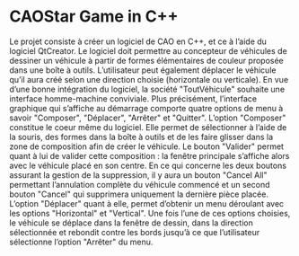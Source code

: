 # CAOStar Game in C++
Le projet consiste à créer un logiciel de CAO en C++, et ce à l’aide du logiciel QtCreator. Le logiciel doit
permettre au concepteur de véhicules de dessiner un véhicule à partir de formes élémentaires de couleur proposée
dans une boîte à outils. L’utilisateur peut également déplacer le véhicule qu’il aura créé selon une direction
choisie (horizontale ou verticale).
En vue d’une bonne intégration du logiciel, la société "ToutVéhicule" souhaite une interface homme-machine
conviviale. Plus précisément, l’interface graphique qui s’affiche au démarrage comporte quatre options de menu
à savoir "Composer", "Déplacer", "Arrêter" et "Quitter".
L’option "Composer" constitue le coeur même du logiciel. Elle permet de sélectionner à l’aide de la souris, des
formes dans la boîte à outils et de les faire glisser dans la zone de composition afin de créer le véhicule.
Le bouton "Valider" permet quant à lui de valider cette composition : la fenêtre principale s’affiche alors avec
le véhicule placé en son centre.
En ce qui concerne les deux boutons assurant la gestion de la suppression, il y aura un bouton "Cancel All"
permettant l’annulation complète du véhicule commencé et un second bouton "Cancel" qui supprimera uniquement
la dernière pièce placée.
L’option "Déplacer" quant à elle, permet d’obtenir un menu déroulant avec les options "Horizontal" et "Vertical".
Une fois l’une de ces options choisies, le véhicule se déplace dans la fenêtre de dessin, dans la direction
sélectionnée et rebondit contre les bords jusqu’à ce que l’utilisateur sélectionne l’option "Arrêter" du menu.
